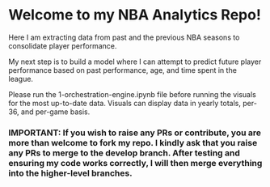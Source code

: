 # Welcome to my NBA Analytics Repo!

Here I am extracting data from past and the previous NBA seasons to consolidate player performance. 

My next step is to build a model where I can attempt to predict future player performance based on past performance, age, and time spent in the league.

Please run the 1-orchestration-engine.ipynb file before running the visuals for the most up-to-date data. Visuals can display data in yearly totals, per-36, and per-game basis.

### IMPORTANT: If you wish to raise any PRs or contribute, you are more than welcome to fork my repo. I kindly ask that you raise any PRs to merge to the develop branch. After testing and ensuring my code works correctly, I will then merge everything into the higher-level branches. 
